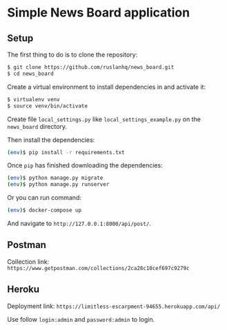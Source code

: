 # Simple News Board application

## Setup


The first thing to do is to clone the repository:

```sh
$ git clone https://github.com/ruslanhq/news_board.git
$ cd news_board
```

Create a virtual environment to install dependencies in and activate it:

```sh
$ virtualenv venv
$ source venv/bin/activate
```
Create file `local_settings.py` like `local_settings_example.py` on the `news_board` directory.

Then install the dependencies:

```sh
(env)$ pip install -r requirements.txt
```

Once `pip` has finished downloading the dependencies:
```sh
(env)$ python manage.py migrate
(env)$ python manage.py runserver
```
Or you can run command:
```sh
(env)$ docker-compose up
```

And navigate to `http://127.0.0.1:8000/api/post/`.

## Postman

Collection link:
`https://www.getpostman.com/collections/2ca28c10cef697c9279c`

## Heroku

Deployment link:
`https://limitless-escarpment-94655.herokuapp.com/api/`

Use follow `login:admin` and `password:admin` to login.

